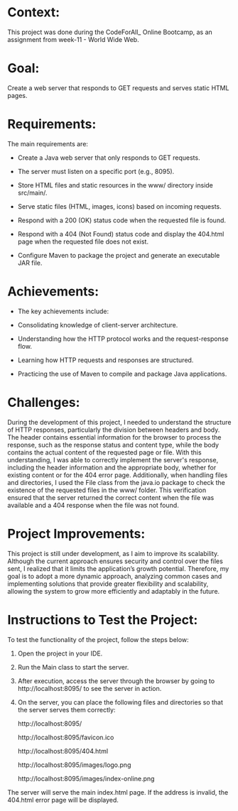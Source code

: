 # Context:

This project was done during the CodeForAll_ Online Bootcamp, as an assignment from week-11 - World Wide Web.

# Goal:

Create a web server that responds to GET requests and serves static HTML pages.

# Requirements:

The main requirements are: 

- Create a Java web server that only responds to GET requests.
  
- The server must listen on a specific port (e.g., 8095).

- Store HTML files and static resources in the www/ directory inside src/main/.

- Serve static files (HTML, images, icons) based on incoming requests.

- Respond with a 200 (OK) status code when the requested file is found.

- Respond with a 404 (Not Found) status code and display the 404.html page when the requested file does not exist.

- Configure Maven to package the project and generate an executable JAR file.


# Achievements:

- The key achievements include:

- Consolidating knowledge of client-server architecture.

- Understanding how the HTTP protocol works and the request-response flow.

- Learning how HTTP requests and responses are structured.

- Practicing the use of Maven to compile and package Java applications.


# Challenges:

During the development of this project, I needed to understand the structure of HTTP responses, particularly the division between headers and body. The header contains essential information for the browser to process the response, such as the response status and content type, while the body contains the actual content of the requested page or file. With this understanding, I was able to correctly implement the server's response, including the header information and the appropriate body, whether for existing content or for the 404 error page.
Additionally, when handling files and directories, I used the File class from the java.io package to check the existence of the requested files in the www/ folder. This verification ensured that the server returned the correct content when the file was available and a 404 response when the file was not found.

# Project Improvements:

This project is still under development, as I aim to improve its scalability. Although the current approach ensures security and control over the files sent, I realized that it limits the application’s growth potential. Therefore, my goal is to adopt a more dynamic approach, analyzing common cases and implementing solutions that provide greater flexibility and scalability, allowing the system to grow more efficiently and adaptably in the future.

# Instructions to Test the Project:

To test the functionality of the project, follow the steps below:

1. Open the project in your IDE.
   
3. Run the Main class to start the server.
   
5. After execution, access the server through the browser by going to http://localhost:8095/ to see the server in action.
   
7. On the server, you can place the following files and directories so that the server serves them correctly:

      http://localhost:8095/
      
      http://localhost:8095/favicon.ico
      
      http://localhost:8095/404.html
      
      http://localhost:8095/images/logo.png
      
      http://localhost:8095/images/index-online.png
      

The server will serve the main index.html page. If the address is invalid, the 404.html error page will be displayed.


